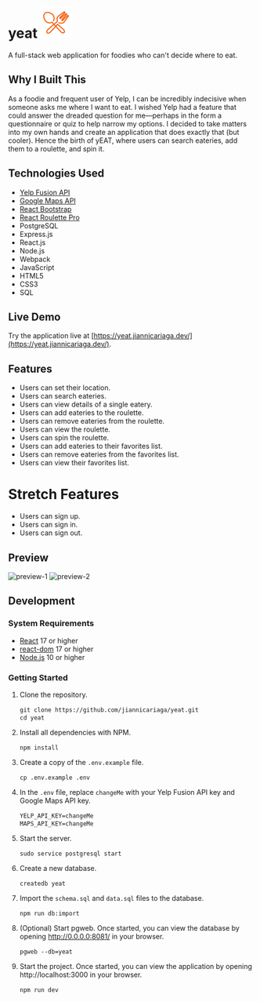 # yeat ![Logo](server/public/images/readme-logo.png "Logo" )

A full-stack web application for foodies who can't decide where to eat.

## Why I Built This

As a foodie and frequent user of Yelp, I can be incredibly indecisive when someone asks me where I want to eat. I wished Yelp had a feature that could answer the dreaded question for me—perhaps in the form a questionnaire or quiz to help narrow my options. I decided to take matters into my own hands and create an application that does exactly that (but cooler). Hence the birth of yEAT, where users can search eateries, add them to a roulette, and spin it.

## Technologies Used

- [Yelp Fusion API](https://www.yelp.com/developers/documentation/v3/get_started)
- [Google Maps API](https://developers.google.com/maps/documentation/javascript)
- [React Bootstrap](https://react-bootstrap.github.io/getting-started/introduction)
- [React Roulette Pro](https://www.npmjs.com/package/react-roulette-pro)
- PostgreSQL
- Express.js
- React.js
- Node.js
- Webpack
- JavaScript
- HTML5
- CSS3
- SQL

## Live Demo

Try the application live at [https://yeat.jiannicariaga.dev/](https://yeat.jiannicariaga.dev/).

## Features

- Users can set their location.
- Users can search eateries.
- Users can view details of a single eatery.
- Users can add eateries to the roulette.
- Users can remove eateries from the roulette.
- Users can view the roulette.
- Users can spin the roulette.
- Users can add eateries to their favorites list.
- Users can remove eateries from the favorites list.
- Users can view their favorites list.

# Stretch Features

- Users can sign up.
- Users can sign in.
- Users can sign out.

## Preview

![preview-1](server/public/images/preview-1.gif)
![preview-2](server/public/images/preview-2.gif)

## Development

### System Requirements

- [React](https://www.npmjs.com/package/react) 17 or higher
- [react-dom](https://www.npmjs.com/package/react-dom) 17 or higher
- [Node.js](https://nodejs.org/en/download/) 10 or higher

### Getting Started

1. Clone the repository.

    ```shell
    git clone https://github.com/jiannicariaga/yeat.git
    cd yeat
    ```

2. Install all dependencies with NPM.

    ```shell
    npm install
    ```

3. Create a copy of the `.env.example` file.

    ```shell
    cp .env.example .env
    ```

4. In the `.env` file, replace `changeMe` with your Yelp Fusion API key and Google Maps API key.

    ```shell
    YELP_API_KEY=changeMe
    MAPS_API_KEY=changeMe
    ```

5. Start the server.

    ```shell
    sudo service postgresql start
    ```

6. Create a new database.

    ```shell
    createdb yeat
    ```

7. Import the `schema.sql` and `data.sql` files to the database.

    ```shell
    npm run db:import
    ```

8. (Optional) Start pgweb. Once started, you can view the database by opening http://0.0.0.0:8081/ in your browser.

    ```shell
    pgweb --db=yeat
    ```

9. Start the project. Once started, you can view the application by opening http://localhost:3000 in your browser.

    ```shell
    npm run dev
    ```
